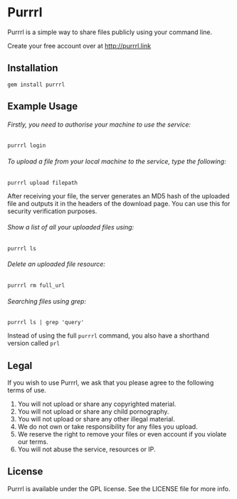 Purrrl
=============

Purrrl is a simple way to share files publicly using your command line. 

Create your free account over at http://purrrl.link

## Installation

```shell
gem install purrrl
````

## Example Usage

###### Firstly, you need to authorise your machine to use the service:

```shell
purrrl login
````

###### To upload a file from your local machine to the service, type the following:

```shell
purrrl upload filepath
````
After receiving your file, the server generates an MD5 hash of the uploaded file and outputs it in the headers of the download page. You can use this for security verification purposes.

###### Show a list of all your uploaded files using: 

```shell
purrrl ls
````

###### Delete an uploaded file resource:

```shell
purrrl rm full_url
````

###### Searching files using grep:

```shell
purrrl ls | grep 'query'
````

Instead of using the full `purrrl` command, you also have a shorthand version called `prl`

## Legal

If you wish to use Purrrl, we ask that you please agree to the following terms of use.

1. You will not upload or share any copyrighted material.
2. You will not upload or share any child pornography.
3. You will not upload or share any other illegal material.
4. We do not own or take responsibility for any files you upload.
5. We reserve the right to remove your files or even account if you violate our terms.
6. You will not abuse the service, resources or IP.

## License

Purrrl is available under the GPL license. See the LICENSE file for more info.
